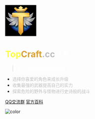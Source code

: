 <!-- ![logo](_media/logo.jpg =400x300) -->
<img src=_media/logo.jpg width=20% />

# **<font color=#fefe3e >Top</font><font color=#dba134 >Craft</font><font color=#bebebe >.cc</font>** <small><font color=#fff >2.0</font></small>

> <font color=#FFF >多人在线角色扮演服务器 </font>

- <font color=#bebebe >选择你喜爱的角色来成长升级</font>
- <font color=#bebebe >收集最强的武器提高自己的实力</font>
- <font color=#bebebe >探索危险的野外与怪物进行史诗般的战斗</font>

[QQ交流群](https://jq.qq.com/?_wv=1027&k=fh7mOvb7)
[官方百科](info.md)

<!-- background color -->

![color](#000)